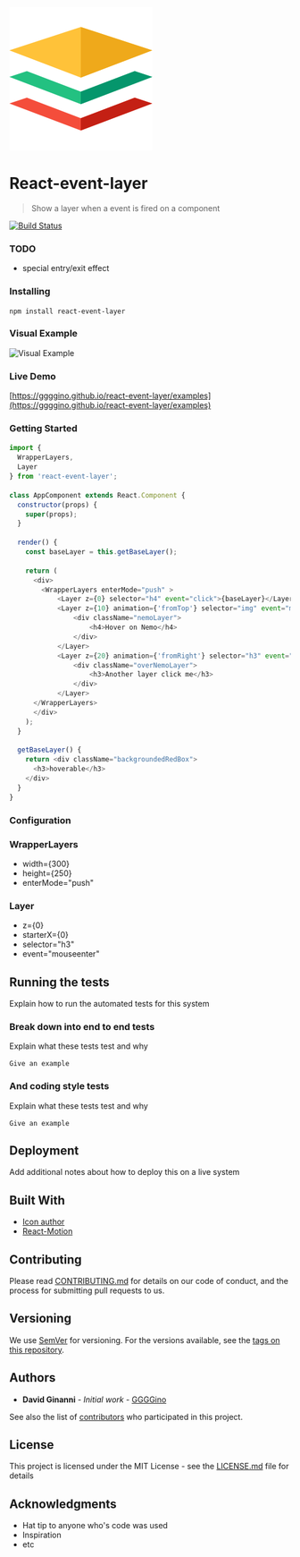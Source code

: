 ![Logo](https://raw.githubusercontent.com/GGGGino/react-event-layer/master/src/images/icon_256.png)

# React-event-layer
> Show a layer when a event is fired on a component

[![Build Status](https://travis-ci.org/GGGGino/react-event-layer.svg?branch=master)](https://travis-ci.org/GGGGino/react-event-layer)

### TODO

* special entry/exit effect

### Installing

```
npm install react-event-layer
```

### Visual Example

![Visual Example](https://raw.githubusercontent.com/GGGGino/react-event-layer/master/src/images/event-layer-push.gif)

### Live Demo

[https://ggggino.github.io/react-event-layer/examples](https://ggggino.github.io/react-event-layer/examples)


### Getting Started

```javascript
import {
  WrapperLayers,
  Layer
} from 'react-event-layer';

class AppComponent extends React.Component {
  constructor(props) {
    super(props);
  }

  render() {
    const baseLayer = this.getBaseLayer();

    return (
      <div>
        <WrapperLayers enterMode="push" >
            <Layer z={0} selector="h4" event="click">{baseLayer}</Layer>
            <Layer z={10} animation={'fromTop'} selector="img" event="mouseenter">
                <div className="nemoLayer">
                    <h4>Hover on Nemo</h4>
                </div>
            </Layer>
            <Layer z={20} animation={'fromRight'} selector="h3" event="click">
                <div className="overNemoLayer">
                    <h3>Another layer click me</h3>
                </div>
            </Layer>
      </WrapperLayers>
      </div>
    );
  }

  getBaseLayer() {
    return <div className="backgroundedRedBox">
      <h3>hoverable</h3>
    </div>
  }
}
```

### Configuration

### WrapperLayers

* width={300}
* height={250}
* enterMode="push"

### Layer

* z={0}
* starterX={0}
* selector="h3"
* event="mouseenter"

## Running the tests

Explain how to run the automated tests for this system

### Break down into end to end tests

Explain what these tests test and why

```
Give an example
```

### And coding style tests

Explain what these tests test and why

```
Give an example
```

## Deployment

Add additional notes about how to deploy this on a live system

## Built With

* [Icon author](https://www.flaticon.com/authors/roundicons)
* [React-Motion](https://github.com/chenglou/react-motion)

## Contributing

Please read [CONTRIBUTING.md](https://github.com/GGGGino/react-event-layer/blob/master/CONTRIBUTING.md) for details on our code of conduct, and the process for submitting pull requests to us.

## Versioning

We use [SemVer](http://semver.org/) for versioning. For the versions available, see the [tags on this repository](https://github.com/your/project/tags).

## Authors

* **David Ginanni** - *Initial work* - [GGGGino](https://github.com/GGGGino)

See also the list of [contributors](https://github.com/GGGGino/react-event-layer/contributors) who participated in this project.

## License

This project is licensed under the MIT License - see the [LICENSE.md](LICENSE) file for details

## Acknowledgments

* Hat tip to anyone who's code was used
* Inspiration
* etc
